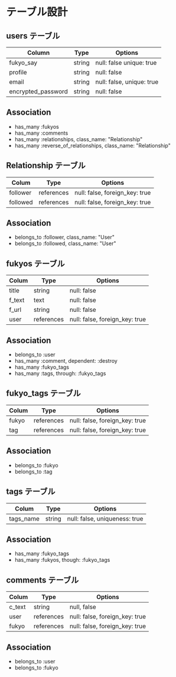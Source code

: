 # テーブル設計

## users テーブル

| Column             | Type       | Options                   |
| ------------------ | ---------- | ------------------------- |
| fukyo_say          | string     | null: false  unique: true |
| profile            | string     | null: false               |
| email              | string     | null: false, unique: true |
| encrypted_password | string     | null: false               |


## Association

- has_many :fukyos
- has_many :comments
- has_many :relationships, class_name: "Relationship"
- has_many :reverse_of_relationships, class_name: "Relationship"


## Relationship テーブル

| Colum      | Type       | Options                        |
| ---------- | ---------- | ------------------------------ |
| follower   | references | null: false, foreign_key: true |
| followed   | references | null: false, foreign_key: true |

## Association

- belongs_to :follower, class_name: "User"
- belongs_to :followed, class_name: "User"



## fukyos テーブル

| Colum           | Type       | Options                        |
| --------------- | ---------- | ------------------------------ |
| title           | string     | null: false                    |
| f_text          | text       | null: false                    |
| f_url           | string     | null: false                    |
| user            | references | null: false, foreign_key: true |

## Association

- belongs_to :user
- has_many :comment, dependent: :destroy
- has_many :fukyo_tags
- has_many :tags, through: :fukyo_tags


## fukyo_tags テーブル

| Colum      | Type       | Options                        |
| ---------- | ---------- | ------------------------------ |
| fukyo      | references | null: false, foreign_key: true |
| tag        | references | null: false, foreign_key: true |

## Association

- belongs_to :fukyo
- belongs_to :tag


## tags テーブル

| Colum      | Type       | Options                        |
| ---------- | ---------- | ------------------------------ |
| tags_name  | string     | null: false, uniqueness: true  |

## Association

- has_many :fukyo_tags
- has_many :fukyos, though: :fukyo_tags

## comments テーブル

| Colum      | Type       | Options                        |
| ---------- | ---------- | ------------------------------ |
| c_text     | string     | null, false                    |
| user       | references | null: false, foreign_key: true |
| fukyo      | references | null: false, foreign_key: true |

## Association

- belongs_to :user
- belongs_to :fukyo